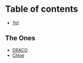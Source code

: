 # Table of contents

* [Yo!](README.md)

## The Ones <a href="#homies" id="homies"></a>

* [DRACO](homies/draco.md)
* [Chloe](homies/chloe.md)
